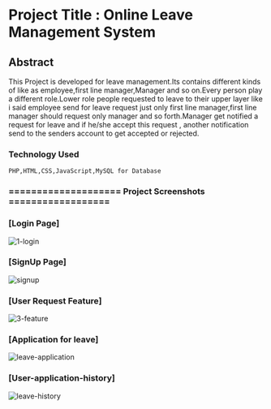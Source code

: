 # Project Title : Online Leave Management System
## Abstract 
This Project is developed for leave management.Its contains different kinds of like as employee,first line manager,Manager and so on.Every person play a different role.Lower role people requested to leave to their upper layer like i said employee send for leave request just only first line manager,first line manager should request only manager and so forth.Manager get notified a request for leave and if he/she accept this request , another notification send to the senders account to get accepted or rejected. 
### Technology Used
```
PHP,HTML,CSS,JavaScript,MySQL for Database
```
### ==================== Project Screenshots ==================
### [Login Page]
![1-login](https://user-images.githubusercontent.com/24517327/49178609-5f959b80-f37a-11e8-862c-88fbd5f217b7.JPG)
### [SignUp Page]
![signup](https://user-images.githubusercontent.com/24517327/49178613-66bca980-f37a-11e8-8355-d1823f6fa635.JPG)
### [User Request Feature]
![3-feature](https://user-images.githubusercontent.com/24517327/49178618-6ae8c700-f37a-11e8-8724-46f435514927.JPG)
### [Application for leave]
![leave-application](https://user-images.githubusercontent.com/24517327/49178624-72a86b80-f37a-11e8-85e8-dc70a115176f.JPG)
### [User-application-history]
![leave-history](https://user-images.githubusercontent.com/24517327/49178627-75a35c00-f37a-11e8-8fed-fb523150227c.JPG)


